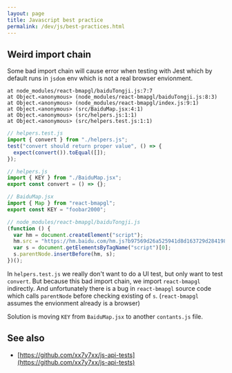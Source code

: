 ```yaml
---
layout: page
title: Javascript best practice
permalink: /dev/js/best-practices.html
---
```


## Weird import chain

Some bad import chain will cause error when testing with Jest which by default runs in `jsdom` env which is not a real browser envionment.

```
at node_modules/react-bmapgl/baiduTongji.js:7:7
at Object.<anonymous> (node_modules/react-bmapgl/baiduTongji.js:8:3)
at Object.<anonymous> (node_modules/react-bmapgl/index.js:9:1)
at Object.<anonymous> (src/BaiduMap.jsx:4:1)
at Object.<anonymous> (src/helpers.js:1:1)
at Object.<anonymous> (src/helpers.test.js:1:1)
```

```js
// helpers.test.js
import { convert } from "./helpers.js";
test("convert should return proper value", () => {
  expect(convert()).toEqual([]);
});
```

```js
// helpers.js
import { KEY } from "./BaiduMap.jsx";
export const convert = () => {};
```

```js
// BaiduMap.jsx
import { Map } from "react-bmapgl";
export const KEY = "foobar2000";
```

```js
// node_modules/react-bmapgl/baiduTongji.js
(function () {
  var hm = document.createElement("script");
  hm.src = "https://hm.baidu.com/hm.js?b97569d26a525941d8d163729d284198";
  var s = document.getElementsByTagName("script")[0];
  s.parentNode.insertBefore(hm, s);
})();
```

In `helpers.test.js` we really don't want to do a UI test, but only want to test `convert`.
But because this bad import chain, we import `react-bmapgl` indirectly.
And unfortunately there is a bug in `react-bmapgl` source code which calls `parentNode` before checking existing of `s`. (`react-bmapgl` assumes the envionment already is a browser)

Solution is moving `KEY` from `BaiduMap.jsx` to another `contants.js` file.

## See also

- [https://github.com/xx7y7xx/js-api-tests](https://github.com/xx7y7xx/js-api-tests)
